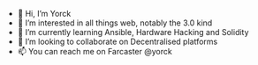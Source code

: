 - 👋 Hi, I’m Yorck
- 👀 I’m interested in all things web, notably the 3.0 kind
- 🌱 I’m currently learning Ansible, Hardware Hacking and Solidity
- 💞️ I’m looking to collaborate on Decentralised platforms
- 📫 You can reach me on Farcaster @yorck

<!---
yobu/yobu is a ✨ special ✨ repository because its `README.md` (this file) appears on your GitHub profile.
You can click the Preview link to take a look at your changes.
--->
